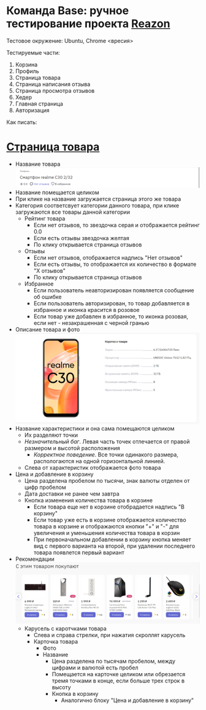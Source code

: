 # Команда Base: ручное тестирование проекта [Reazon](https://www.reazon.ru/)

Тестовое окружение: Ubuntu, Chrome <вресия>

Тестируемые части:
1. Корзина
2. Профиль
3. Страница товара
4. Страница написания отзыва
5. Страница просмотра отзывов
6. Хедер
7. Главная страница
8. Авторизация

Как писать:

# [Cтраница товара](https://www.reazon.ru/product/57)
- Название товара
   <kbd>
     <img src="/images/item-title.png" alt="Название товара">
   </kbd>
 - Название помещается целиком
 - При клике на название загружается страница этого же товара
 - Категория соответсвует категории данного товара, при клике загружаются все товары данной категории
   - Рейтинг товара
     - Если нет отзывов, то звездочка серая и отображается рейтинг 0.0
     - Если есть отзывы звездочка желтая
     - По клику открывается страница отзывов
   - Отзывы
     - Если нет отзывов, отображается надпись "Нет отзывов"
     - Если есть отзывы, то отображается их количество в формате "Х отзывов"
     - По клику открывается страница отзывов
   - Избранное
     - Если пользователь неавторизирован появляется сообщение об ошибке
     - Если пользователь авторизирован, то товар добавляется в избранное и иконка красится в розовое
     - Если товар уже добавлен в избранное, то иконка розовая, если нет - незакрашенная с черной гранью
- Описание товара и фото
  <kbd>
     <img src="/images/item-description.png" alt="Описание товара">
  </kbd>
- Название характеристики и она сама помещаются целиком
  - Их разделяют точки
  - *Незначительный баг*. Левая часть точек отлечается от правой размером и высотой расположения
    - *Корректное поведение*. Все точки одинакого размера, распологаются на одной горизонтальной линией.
  - Слева от характеристик отображается фото товара
 - Цена и добавление в корзину
   - Цена разделена пробелом по тысячи, знак валюты отделен от цифр пробелом
   - Дата доставки не ранее чем завтра
   - Кнопка изменения количества товара в корзине
     - Если товара еще нет в корзине отобрадается надпись "В корзину"
     - Если товар уже есть в корзине отображается количество товара в корзине и отображаются кнопки "+" и "-" для увеличения и уменьшения количества товара в корзин
     - При первоначальном добавлении в корзину кнопка меняет вид с первого варианта на второй, при удалении последнего товара появлется первый вариант
- Рекомендации
   <kbd>
     <img src="/images/carousel.png" alt="Название товара">
  </kbd>
  - Карусель с каротчками товара
    - Слева и справа стрелки, при нажатия скроллят карусель
    - Карточка товара
      - Фото
      - Название
        - Цена разделена по тысячам пробелом, между цифрами и валютой есть пробел
        - Помещается на карточке целиком или обрезается тремя точками в конце, если больше трех строк в высоту
        - Кнопка в корзину
          - Аналогично блоку "Цена и добавление в корзину"
        
